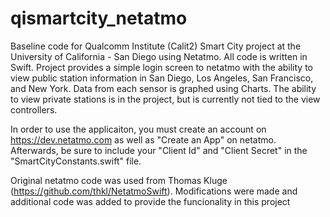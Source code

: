 # qismartcity_netatmo

Baseline code for Qualcomm Institute (Calit2) Smart City project at the University of California - San Diego using Netatmo. All code is written in Swift. Project provides a simple login screen to netatmo with the ability to view public station information in San Diego, Los Angeles, San Francisco, and New York. Data from each sensor is graphed using Charts. The ability to view private stations is in the project, but is currently not tied to the view controllers.

In order to use the applicaiton, you must create an account on https://dev.netatmo.com as well as "Create an App" on netatmo. Afterwards, be sure to include your "Client Id" and "Client Secret" in the "SmartCityConstants.swift" file.

Original netatmo code was used from Thomas Kluge (https://github.com/thkl/NetatmoSwift). Modifications were made and additional code was added to provide the funcionality in this project
